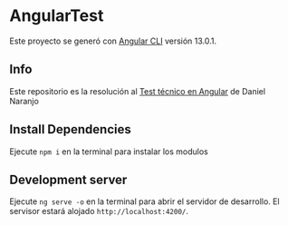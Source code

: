 # AngularTest

Este proyecto se generó con  [Angular CLI](https://github.com/angular/angular-cli) versión 13.0.1.

## Info

Este repositorio es la resolución al [Test técnico en Angular](https://gitlab.com/danielnaranjo/angular-reusable-test) de Daniel Naranjo
## Install Dependencies 

Ejecute `npm i` en la terminal para instalar los modulos
## Development server

Ejecute `ng serve -o` en la terminal para abrir el servidor de desarrollo.
El servisor estará alojado `http://localhost:4200/`.